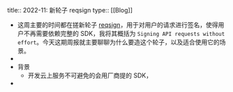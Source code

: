 title:: 2022-11: 新轮子 reqsign
type:: [[Blog]]

- 这周主要的时间都在搓新轮子 [reqsign](https://github.com/Xuanwo/reqsign)，用于对用户的请求进行签名，使得用户不再需要依赖完整的 SDK，我将其概括为 `Signing API requests without effort`。今天这期周报就主要聊聊为什么要造这个轮子，以及适合使用它的场景。
-
- 背景
	- 开发云上服务不可避免的会用厂商提的 SDK，
-